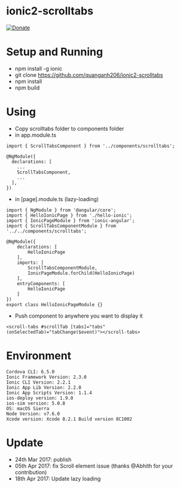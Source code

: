 # ionic2-scrolltabs

[![Donate](https://www.paypalobjects.com/en_US/i/btn/btn_donate_LG.gif)](https://www.paypal.com/cgi-bin/webscr?cmd=_donations&business=quanganh%40aiti%2ecom%2evn&lc=VN&item_name=Ionic2%20Calendar&item_number=ionic2calendar&no_note=0&currency_code=USD&bn=PP%2dDonationsBF%3abtn_donateCC_LG%2egif%3aNonHostedGuest)

# Setup and Running 
- npm install -g ionic
- git clone https://github.com/quanganh206/ionic2-scrolltabs
- npm install 
- npm build

# Using 
- Copy scrolltabs folder to components folder
- in app.module.ts 

```
import { ScrollTabsComponent } from '../components/scrolltabs';

@NgModule({
  declarations: [
    ...
    ScrollTabsComponent,
    ...
  ],
})
```
- in [page].module.ts (lazy-loading)

```
import { NgModule } from '@angular/core';
import { HelloIonicPage } from './hello-ionic';
import { IonicPageModule } from 'ionic-angular';
import { ScrollTabsComponentModule } from '../../components/scrolltabs';

@NgModule({
	declarations: [
		HelloIonicPage
	],
	imports: [
        ScrollTabsComponentModule,
		IonicPageModule.forChild(HelloIonicPage)
	],
	entryComponents: [
		HelloIonicPage
	]
})
export class HelloIonicPageModule {}
```

- Push component to anywhere you want to display it

```
<scroll-tabs #scrollTab [tabs]="tabs" (onSelectedTab)="tabChange($event)"></scroll-tabs>
```

# Environment 
```
Cordova CLI: 6.5.0 
Ionic Framework Version: 2.3.0
Ionic CLI Version: 2.2.1
Ionic App Lib Version: 2.2.0
Ionic App Scripts Version: 1.1.4
ios-deploy version: 1.9.0 
ios-sim version: 5.0.8 
OS: macOS Sierra
Node Version: v7.6.0
Xcode version: Xcode 8.2.1 Build version 8C1002
```

# Update 
- 24th Mar 2017: publish
- 05th Apr 2017: fix Scroll element issue (thanks @Abhith for your contribution)
- 18th Apr 2017: Update lazy loading